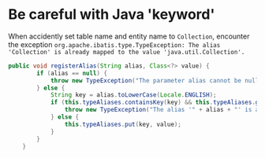 # Be careful with Java 'keyword'

When accidently set table name and entity name to `Collection`, encounter the exception `org.apache.ibatis.type.TypeException: The alias 'Collection' is already mapped to the value 'java.util.Collection'.`

```java
public void registerAlias(String alias, Class<?> value) {
        if (alias == null) {
            throw new TypeException("The parameter alias cannot be null");
        } else {
            String key = alias.toLowerCase(Locale.ENGLISH);
            if (this.typeAliases.containsKey(key) && this.typeAliases.get(key) != null && !((Class)this.typeAliases.get(key)).equals(value)) {
                throw new TypeException("The alias '" + alias + "' is already mapped to the value '" + ((Class)this.typeAliases.get(key)).getName() + "'.");
            } else {
                this.typeAliases.put(key, value);
            }
        }
    }
```
